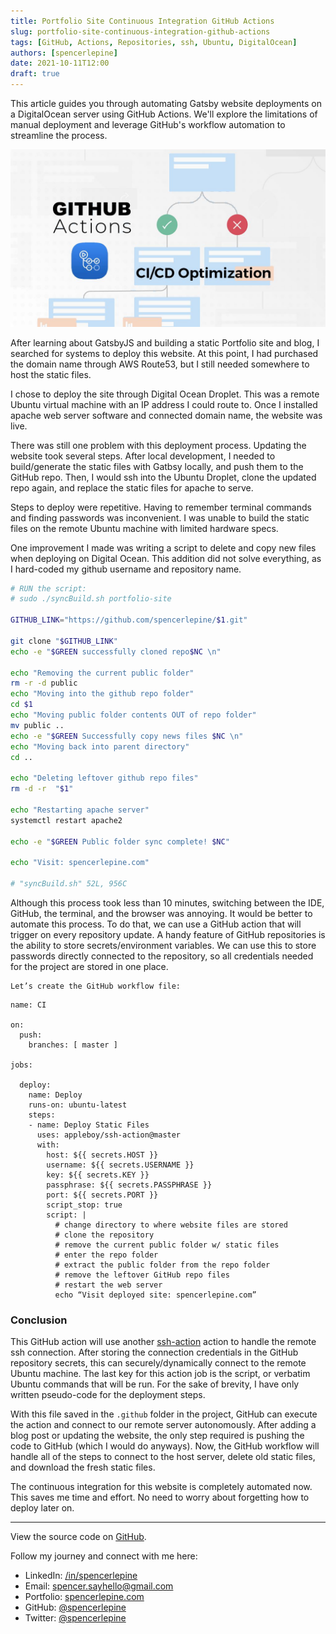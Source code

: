 ```yaml
---
title: Portfolio Site Continuous Integration GitHub Actions
slug: portfolio-site-continuous-integration-github-actions
tags: [GitHub, Actions, Repositories, ssh, Ubuntu, DigitalOcean]
authors: [spencerlepine]
date: 2021-10-11T12:00
draft: true
---
```


This article guides you through automating Gatsby website deployments on a DigitalOcean server using GitHub Actions. We'll explore the limitations of manual deployment and leverage
GitHub's workflow automation to streamline the process.

<!-- truncate -->

![Blog Post Thumbnail](./thumbnail.jpg)

After learning about GatsbyJS and building a static Portfolio site and blog, I searched for systems to deploy this website. At this point, I had purchased the domain name through
AWS Route53, but I still needed somewhere to host the static files.

I chose to deploy the site through Digital Ocean Droplet. This was a remote Ubuntu virtual machine with an IP address I could route to. Once I installed apache web server software
and connected domain name, the website was live.

There was still one problem with this deployment process. Updating the website took several steps. After local development, I needed to build/generate the static files with Gatbsy
locally, and push them to the GitHub repo. Then, I would ssh into the Ubuntu Droplet, clone the updated repo again, and replace the static files for apache to serve.

Steps to deploy were repetitive. Having to remember terminal commands and finding passwords was inconvenient. I was unable to build the static files on the remote Ubuntu machine
with limited hardware specs.

One improvement I made was writing a script to delete and copy new files when deploying on Digital Ocean. This addition did not solve everything, as I hard-coded my github username
and repository name.

```sh
# RUN the script:
# sudo ./syncBuild.sh portfolio-site

GITHUB_LINK="https://github.com/spencerlepine/$1.git"

git clone "$GITHUB_LINK"
echo -e "$GREEN successfully cloned repo$NC \n"

echo "Removing the current public folder"
rm -r -d public
echo "Moving into the github repo folder"
cd $1
echo "Moving public folder contents OUT of repo folder"
mv public ..
echo -e "$GREEN Successfully copy news files $NC \n"
echo "Moving back into parent directory"
cd ..

echo "Deleting leftover github repo files"
rm -d -r  "$1"

echo "Restarting apache server"
systemctl restart apache2

echo -e "$GREEN Public folder sync complete! $NC"

echo "Visit: spencerlepine.com"

# "syncBuild.sh" 52L, 956C
```

Although this process took less than 10 minutes, switching between the IDE, GitHub, the terminal, and the browser was annoying. It would be better to automate this process. To do
that, we can use a GitHub action that will trigger on every repository update. A handy feature of GitHub repositories is the ability to store secrets/environment variables. We can
use this to store passwords directly connected to the repository, so all credentials needed for the project are stored in one place.

    Let’s create the GitHub workflow file:

```
name: CI

on:
  push:
    branches: [ master ]

jobs:

  deploy:
    name: Deploy
    runs-on: ubuntu-latest
    steps:
    - name: Deploy Static Files
      uses: appleboy/ssh-action@master
      with:
        host: ${{ secrets.HOST }}
        username: ${{ secrets.USERNAME }}
        key: ${{ secrets.KEY }}
        passphrase: ${{ secrets.PASSPHRASE }}
        port: ${{ secrets.PORT }}
        script_stop: true
        script: |
          # change directory to where website files are stored
          # clone the repository
          # remove the current public folder w/ static files
          # enter the repo folder
          # extract the public folder from the repo folder
          # remove the leftover GitHub repo files
          # restart the web server
          echo “Visit deployed site: spencerlepine.com”
```

### Conclusion

This GitHub action will use another [ssh-action](https://github.com/appleboy/ssh-action) action to handle the remote ssh connection. After storing the connection credentials in the
GitHub repository secrets, this can securely/dynamically connect to the remote Ubuntu machine. The last key for this action job is the script, or verbatim Ubuntu commands that will
be run. For the sake of brevity, I have only written pseudo-code for the deployment steps.

With this file saved in the `.github` folder in the project, GitHub can execute the action and connect to our remote server autonomously. After adding a blog post or updating the
website, the only step required is pushing the code to GitHub (which I would do anyways). Now, the GitHub workflow will handle all of the steps to connect to the host server,
delete old static files, and download the fresh static files.

The continuous integration for this website is completely automated now. This saves me time and effort. No need to worry about forgetting how to deploy later on.

---

View the source code on [GitHub](https://github.com/spencerlepine/spencerlepine.com).

Follow my journey and connect with me here:

- LinkedIn: [/in/spencerlepine](https://www.linkedin.com/in/spencerlepine/)
- Email: [spencer.sayhello@gmail.com](mailto:spencer.sayhello@gmail.com)
- Portfolio: [spencerlepine.com](https://spencerlepine.com)
- GitHub: [@spencerlepine](https://github.com/spencerlepine)
- Twitter: [@spencerlepine](https://twitter.com/spencerlepine)
